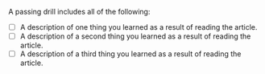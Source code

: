A passing drill includes all of the following:

- [ ] A description of one thing you learned as a result of reading the article.
- [ ] A description of a second thing you learned as a result of reading the article.
- [ ] A description of a third thing you learned as a result of reading the article.
